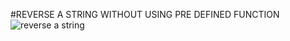#REVERSE A STRING WITHOUT USING PRE DEFINED FUNCTION
![reverse a string](https://github.com/Rishij17/C-codes/assets/143082790/27418a02-241a-4fcd-a340-acc86bad169a)
